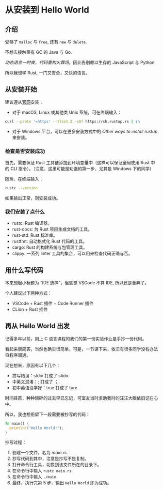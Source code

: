 # 从安装到 Hello World

## 介绍

受够了 `malloc` 与 `free`, 还有 `new` 与 `delete`.

不想去接触带有 GC 的 Java 与 Go.

*动态语言一时爽，代码重构火葬场*，因此告别赖以生存的 JavaScript 与 Python.

所以我想学 Rust, 一门又安全，又快的语言。

## 从安装开始

建议遵从[官网](https://www.rust-lang.org/tools/install)安装：

- 对于 macOS, Linux 或其他类 Unix 系统，可在终端输入：

```sh
curl --proto '=https' --tlsv1.2 -sSf https://sh.rustup.rs | sh
```

- 对于 Windows 平台，可以在更多安装方式中的 *Other ways to install rustup* 来安装。

### 检查是否安装成功

首先，需要保证 Rust 工具链添加到环境变量中（这样可以保证全局使用 Rust 中的 CLI 指令）。（注意，这里可能是劝退的第一步，尤其是 Windows 下的同学）

随后，在终端输入：

```sh
rustc --version
```

如果输出正常，则安装成功。

### 我们安装了点什么

- rustc: Rust 编译器。
- rust-docs: 为 Rust 项目生成文档的工具。
- rust-std: Rust 标准库。
- rustfmt: 自动格式化 Rust 代码的工具。
- cargo: Rust 的构建系统与包管理工具。
- clippy: 一系列 linter 工具的集合，可以用来检查代码正确与否。

## 用什么写代码

本来想起小标题为 “IDE 选择”，但感觉 VSCode 不算 IDE, 所以还是舍弃了。

个人建议以下两种方式：

- VSCode + Rust 插件 + Code Runner 插件
- CLion + Rust 插件

## 再从 Hello World 出发

记得多年以前，刚上 C 语言课程的我们的第一份实验作业是手抄一份代码。

看起来很简答，当然也确实很简单。可是，一节课下来，依旧有很多同学没有办法将程序调通。

现在想来，原因有以下几个：

- 拼写错误：stdio 打成了 stido.
- 中英文混淆：; 打成了 ；.
- 初中英语没学好：true 打成了 ture.

时间荏苒，种种琐碎的过去早已忘记，可室友当时求助我时的汪汪大眼依旧记在心中。

所以，我也想用留下一段需要被抄写的代码：

```rust
fn main() {
  println!("Hello World!");
}
```

抄写过程：

1. 创建一个文件，名为 *main.rs*.
2. 抄写代码到其中，注意是抄写不是复制。
3. 打开命令行工具，切换到该文件所在的目录下。
4. 在命令行中输入 `rustc main.rs`.
5. 在命令行中输入 `./main`.
6. 最终，执行完第 5 步，输出 `Hello World` 即为成功。
